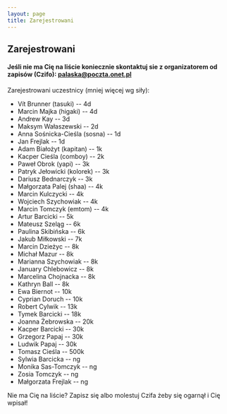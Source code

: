 ```yaml
---
layout: page
title: Zarejestrowani
---
```


## Zarejestrowani

#### Jeśli nie ma Cię na liście koniecznie skontaktuj sie z organizatorem od zapisów (Czifo): palaska@poczta.onet.pl

Zarejestrowani uczestnicy (mniej więcej wg siły):

- Vít Brunner (tasuki) -- 4d
- Marcin Majka (higaki) -- 4d
- Andrew Kay -- 3d
- Maksym Wałaszewski -- 2d
- Anna Sośnicka-Cieśla (sosna) -- 1d
- Jan Frejlak -- 1d
- Adam Białożyt (kapitan) -- 1k
- Kacper Cieśla (comboy) -- 2k
- Paweł Obrok (yapi) -- 3k
- Patryk Jełowicki (kolorek) -- 3k
- Dariusz Bednarczyk -- 3k
- Małgorzata Palej (shaa) -- 4k
- Marcin Kulczycki -- 4k
- Wojciech Szychowiak -- 4k
- Marcin Tomczyk (emtom) -- 4k
- Artur Barcicki -- 5k
- Mateusz Szeląg -- 6k
- Paulina Skibińska -- 6k
- Jakub Miłkowski -- 7k
- Marcin Dzieżyc -- 8k
- Michał Mazur -- 8k
- Marianna Szychowiak -- 8k 
- January Chlebowicz -- 8k
- Marcelina Chojnacka -- 8k
- Kathryn Ball -- 8k
- Ewa Biernot -- 10k
- Cyprian Doruch -- 10k
- Robert Cylwik -- 13k
- Tymek Barcicki -- 18k
- Joanna Żebrowska -- 20k
- Kacper Barcicki -- 30k
- Grzegorz Papaj -- 30k
- Ludwik Papaj -- 30k
- Tomasz Cieśla -- 500k 
- Sylwia Barcicka -- ng
- Monika Sas-Tomczyk -- ng
- Zosia Tomczyk -- ng
- Małgorzata Frejlak -- ng



Nie ma Cię na liście?  Zapisz się albo molestuj Czifa żeby się ogarnął i Cię wpisał!
